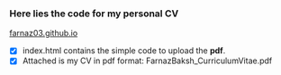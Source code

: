### Here lies the code for my personal CV
[farnaz03.github.io](https://farnaz03.github.io)


- [x] index.html contains the simple code to upload the **pdf**.  
- [x] Attached is my CV in pdf format: FarnazBaksh_CurriculumVitae.pdf
